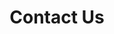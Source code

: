 ---
title: "Contact Us"
layout: "contact"
services_offered:
- web design
- web development
- ecommerce development
- graphic design
- video production
- audio production
- photography
---